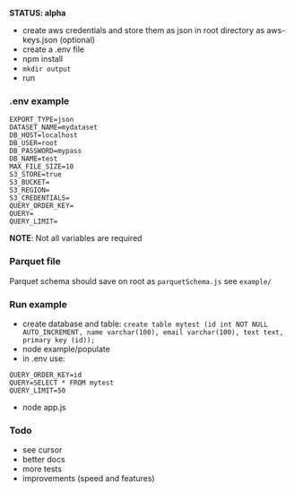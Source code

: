 **STATUS: alpha** 

- create aws credentials and store them as json in root directory as aws-keys.json (optional)
- create a .env file
- npm install
- `mkdir output`
- run

### .env example
```
EXPORT_TYPE=json
DATASET_NAME=mydataset
DB_HOST=localhost
DB_USER=root
DB_PASSWORD=mypass
DB_NAME=test
MAX_FILE_SIZE=10
S3_STORE=true
S3_BUCKET=
S3_REGION=
S3_CREDENTIALS=
QUERY_ORDER_KEY=
QUERY=
QUERY_LIMIT=
```
**NOTE**: Not all variables are required

### Parquet file
Parquet schema should save on root as `parquetSchema.js` see `example/`

### Run example
- create database and table: `create table mytest (id int NOT NULL AUTO_INCREMENT, name varchar(100), email varchar(100), text text, primary key (id));`
- node example/populate
- in .env use:
```
QUERY_ORDER_KEY=id
QUERY=SELECT * FROM mytest
QUERY_LIMIT=50
```
- node app.js

### Todo
- see cursor
- better docs
- more tests
- improvements (speed and features)